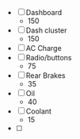 - [ ] Dashboard
	- 150
- [ ] Dash cluster
	-  150
- [ ] AC Charge
- [ ] Radio/buttons
	- 75
- [ ] Rear Brakes
	- 35
- [ ] Oil
	- 40
- [ ] Coolant
	-  15
- [ ] 